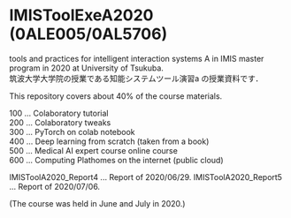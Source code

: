 # IMISToolExeA2020 (0ALE005/0AL5706)

tools and practices for intelligent interaction systems A in IMIS master program in 2020 at University of Tsukuba.  
筑波大学大学院の授業である知能システムツール演習a の授業資料です．

This repository covers about 40% of the course materials.

100 ... Colaboratory tutorial  
200 ... Colaboratory tweaks  
300 ... PyTorch on colab notebook  
400 ... Deep learning from scratch (taken from a book)  
500 ... Medical AI expert course online course  
600 ... Computing Plathomes on the internet (public cloud)
  
IMISToolA2020_Report4 ... Report of 2020/06/29.
IMISToolA2020_Report5 ... Report of 2020/07/06.

(The course was held in June and July in 2020.)
